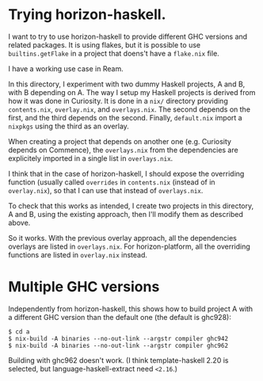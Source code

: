 
# Trying horizon-haskell.

I want to try to use horizon-haskell to provide different GHC versions and
related packages. It is using flakes, but it is possible to use
`builtins.getFlake` in a project that doens't have a `flake.nix` file.

I have a working use case in Ream.

In this directory, I experiment with two dummy Haskell projects, A and B, with
B depending on A. The way I setup my Haskell projects is derived from how it
was done in Curiosity. It is done in a `nix/` directory providing
`contents.nix`, `overlay.nix`, and `overlays.nix`. The second depends on the
first, and the third depends on the second. Finally, `default.nix` import a
`nixpkgs` using the third as an overlay.

When creating a project that depends on another one (e.g. Curiosity depends on
Commence), the `overlays.nix` from the dependencies are explicitely imported in
a single list in `overlays.nix`.

I think that in the case of horizon-haskell, I should expose the overriding
function (usually called `overrides` in `contents.nix` (instead of in
`overlay.nix`), so that I can use that instead of `overlays.nix`.

To check that this works as intended, I create two projects in this directory,
A and B, using the existing approach, then I'll modify them as described above.

So it works. With the previous overlay approach, all the dependencies overlays
are listed in `overlays.nix`. For horizon-platform, all the overriding
functions are listed in `overlay.nix` instead.

# Multiple GHC versions

Independently from horizon-haskell, this shows how to build project A with a
different GHC version than the default one (the default is ghc928):

```
$ cd a
$ nix-build -A binaries --no-out-link --argstr compiler ghc942
$ nix-build -A binaries --no-out-link --argstr compiler ghc962
```

Building with ghc962 doesn't work. (I think template-haskell 2.20 is selected,
but language-haskell-extract need `<2.16`.)
